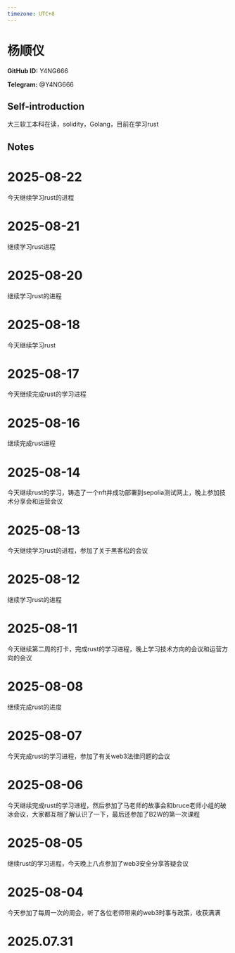 ```yaml
---
timezone: UTC+8
---
```


# 杨顺仪

**GitHub ID:** Y4NG666

**Telegram:** @Y4NG666

## Self-introduction

大三软工本科在读，solidity，Golang，目前在学习rust

## Notes

<!-- Content_START -->

# 2025-08-22
<!-- DAILY_CHECKIN_2025-08-22_START -->
今天继续学习rust的进程
<!-- DAILY_CHECKIN_2025-08-22_END -->

# 2025-08-21

继续学习rust进程

# 2025-08-20

继续学习rust的进程

# 2025-08-18

今天继续学习rust

# 2025-08-17

今天继续完成rust的学习进程

# 2025-08-16

继续完成rust进程

# 2025-08-14

今天继续rust的学习，铸造了一个nft并成功部署到sepolia测试网上，晚上参加技术分享会和运营会议

# 2025-08-13

今天继续学习rust的进程，参加了关于黑客松的会议

# 2025-08-12

继续学习rust的进程

# 2025-08-11

今天继续第二周的打卡，完成rust的学习进程，晚上学习技术方向的会议和运营方向的会议

# 2025-08-08

继续完成rust的进度

# 2025-08-07

今天完成rust的学习进程，参加了有关web3法律问题的会议

# 2025-08-06

今天继续完成rust的学习进程，然后参加了马老师的故事会和bruce老师小组的破冰会议，大家都互相了解认识了一下，最后还参加了B2W的第一次课程

# 2025-08-05

继续rust的学习进程，今天晚上八点参加了web3安全分享答疑会议

# 2025-08-04

今天参加了每周一次的周会，听了各位老师带来的web3时事与政策，收获满满

# 2025.07.31


<!-- Content_END -->
